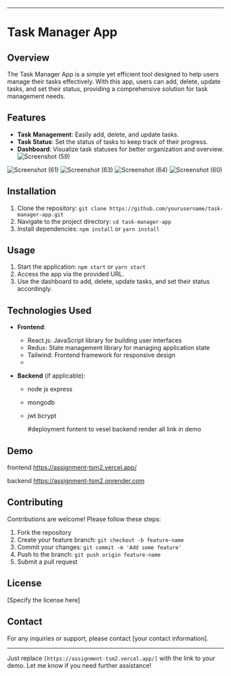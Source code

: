 
---

# Task Manager App

## Overview

The Task Manager App is a simple yet efficient tool designed to help users manage their tasks effectively. With this app, users can add, delete, update tasks, and set their status, providing a comprehensive solution for task management needs.



## Features

- **Task Management**: Easily add, delete, and update tasks.
- **Task Status**: Set the status of tasks to keep track of their progress.
- **Dashboard**: Visualize task statuses for better organization and overview.
 ![Screenshot (59)](https://github.com/vivekop0/assignment-tsm2/assets/118190749/8443c1eb-1cd4-4c6f-b6ab-0ce513224b08)



![Screenshot (61)](https://github.com/vivekop0/assignment-tsm2/assets/118190749/5c342ed8-05c4-4b1a-b831-419c49813e8b)
![Screenshot (63)](https://github.com/vivekop0/assignment-tsm2/assets/118190749/4d2d4982-c31e-4491-8ff5-f2bfbe63ebe2)
![Screenshot (64)](https://github.com/vivekop0/assignment-tsm2/assets/118190749/4d98711f-7726-4322-8de4-341535d620f4)
![Screenshot (60)](https://github.com/vivekop0/assignment-tsm2/assets/118190749/2e2566df-1efd-469a-b6aa-d5085ad58a4e)

## Installation

1. Clone the repository: `git clone https://github.com/yourusername/task-manager-app.git`
2. Navigate to the project directory: `cd task-manager-app`
3. Install dependencies: `npm install` or `yarn install`

## Usage

1. Start the application: `npm start` or `yarn start`
2. Access the app via the provided URL.
3. Use the dashboard to add, delete, update tasks, and set their status accordingly.

## Technologies Used

- **Frontend**:
  - React.js: JavaScript library for building user interfaces
  - Redux: State management library for managing application state
  - Tailwind: Frontend framework for responsive design
   - 

- **Backend** (if applicable):
  - node js express
  - mongodb
  - jwt bcrypt

    #deployment
    fontent to vesel
    backend render
    all link in demo

## Demo
frontend
https://assignment-tsm2.vercel.app/

backend
https://assignment-tsm2.onrender.com

## Contributing

Contributions are welcome! Please follow these steps:

1. Fork the repository
2. Create your feature branch: `git checkout -b feature-name`
3. Commit your changes: `git commit -m 'Add some feature'`
4. Push to the branch: `git push origin feature-name`
5. Submit a pull request

## License

[Specify the license here]

## Contact

For any inquiries or support, please contact [your contact information].

---

Just replace `[https://assignment-tsm2.vercel.app/]` with the link to your demo. Let me know if you need further assistance!
